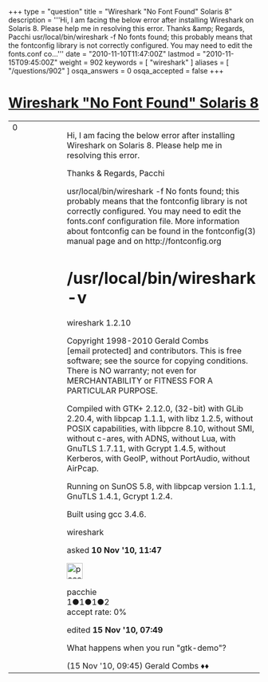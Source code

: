 +++
type = "question"
title = "Wireshark &quot;No Font Found&quot; Solaris 8"
description = '''Hi, I am facing the below error after installing Wireshark on Solaris 8. Please help me in resolving this error. Thanks &amp;amp; Regards, Pacchi usr/local/bin/wireshark -f No fonts found; this probably means that the fontconfig library is not correctly configured. You may need to edit the fonts.conf co...'''
date = "2010-11-10T11:47:00Z"
lastmod = "2010-11-15T09:45:00Z"
weight = 902
keywords = [ "wireshark" ]
aliases = [ "/questions/902" ]
osqa_answers = 0
osqa_accepted = false
+++

<div class="headNormal">

# [Wireshark "No Font Found" Solaris 8](/questions/902/wireshark-no-font-found-solaris-8)

</div>

<div id="main-body">

<div id="askform">

<table id="question-table" style="width:100%;"><colgroup><col style="width: 50%" /><col style="width: 50%" /></colgroup><tbody><tr class="odd"><td style="width: 30px; vertical-align: top"><div class="vote-buttons"><span id="post-902-upvote" class="ajax-command post-vote up" rel="nofollow" title="I like this post (click again to cancel)"> </span><div id="post-902-score" class="post-score" title="current number of votes">0</div><span id="post-902-downvote" class="ajax-command post-vote down" rel="nofollow" title="I dont like this post (click again to cancel)"> </span> <span id="favorite-mark" class="ajax-command favorite-mark" rel="nofollow" title="mark/unmark this question as favorite (click again to cancel)"> </span><div id="favorite-count" class="favorite-count"></div></div></td><td><div id="item-right"><div class="question-body"><p>Hi, I am facing the below error after installing Wireshark on Solaris 8. Please help me in resolving this error.</p><p>Thanks &amp; Regards, Pacchi</p><p>usr/local/bin/wireshark -f No fonts found; this probably means that the fontconfig library is not correctly configured. You may need to edit the fonts.conf configuration file. More information about fontconfig can be found in the fontconfig(3) manual page and on http://fontconfig.org</p><h1 id="usrlocalbinwireshark--v">/usr/local/bin/wireshark -v</h1><p>wireshark 1.2.10</p><p>Copyright 1998-2010 Gerald Combs <span><span class="__cf_email__" data-cfemail="e88f8d9a89848ca89f819a8d9b80899a83c6879a8f">[email protected]</span></span> and contributors. This is free software; see the source for copying conditions. There is NO warranty; not even for MERCHANTABILITY or FITNESS FOR A PARTICULAR PURPOSE.</p><p>Compiled with GTK+ 2.12.0, (32-bit) with GLib 2.20.4, with libpcap 1.1.1, with libz 1.2.5, without POSIX capabilities, with libpcre 8.10, without SMI, without c-ares, with ADNS, without Lua, with GnuTLS 1.7.11, with Gcrypt 1.4.5, without Kerberos, with GeoIP, without PortAudio, without AirPcap.</p><p>Running on SunOS 5.8, with libpcap version 1.1.1, GnuTLS 1.4.1, Gcrypt 1.2.4.</p><p>Built using gcc 3.4.6.</p></div><div id="question-tags" class="tags-container tags"><span class="post-tag tag-link-wireshark" rel="tag" title="see questions tagged &#39;wireshark&#39;">wireshark</span></div><div id="question-controls" class="post-controls"></div><div class="post-update-info-container"><div class="post-update-info post-update-info-user"><p>asked <strong>10 Nov '10, 11:47</strong></p><img src="https://secure.gravatar.com/avatar/4eab05a810f8217d82cc72e49c7c4d3e?s=32&amp;d=identicon&amp;r=g" class="gravatar" width="32" height="32" alt="pacchie&#39;s gravatar image" /><p><span>pacchie</span><br />
<span class="score" title="1 reputation points">1</span><span title="1 badges"><span class="badge1">●</span><span class="badgecount">1</span></span><span title="1 badges"><span class="silver">●</span><span class="badgecount">1</span></span><span title="2 badges"><span class="bronze">●</span><span class="badgecount">2</span></span><br />
<span class="accept_rate" title="Rate of the user&#39;s accepted answers">accept rate:</span> <span title="pacchie has no accepted answers">0%</span></p></div><div class="post-update-info post-update-info-edited"><p><span> edited <strong>15 Nov '10, 07:49</strong> </span></p></div></div><div id="comments-container-902" class="comments-container"><span id="958"></span><div id="comment-958" class="comment"><div id="post-958-score" class="comment-score"></div><div class="comment-text"><p>What happens when you run "gtk-demo"?</p></div><div id="comment-958-info" class="comment-info"><span class="comment-age">(15 Nov '10, 09:45)</span> <span class="comment-user userinfo">Gerald Combs ♦♦</span></div></div></div><div id="comment-tools-902" class="comment-tools"></div><div class="clear"></div><div id="comment-902-form-container" class="comment-form-container"></div><div class="clear"></div></div></td></tr></tbody></table>

</div>

</div>

